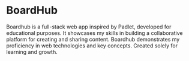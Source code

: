 # BoardHub
Boardhub is a full-stack web app inspired by Padlet, developed for educational purposes. It showcases my skills in building a collaborative platform for creating and sharing content. Boardhub demonstrates my proficiency in web technologies and key concepts. Created solely for learning and growth.
